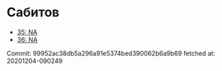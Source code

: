 # Сабитов
- [35: NA](35.md)
- [36: NA](36.md)

Commit: 99952ac38db5a296a91e5374bed390062b6a9b69
 fetched at: 20201204-090249

